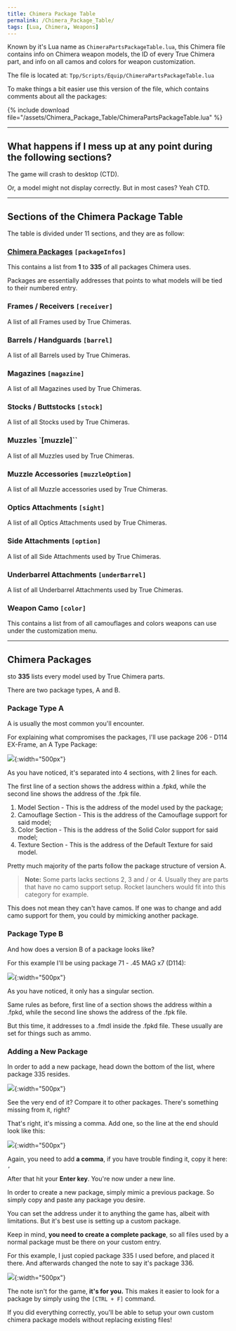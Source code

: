 ```yaml
---
title: Chimera Package Table
permalink: /Chimera_Package_Table/
tags: [Lua, Chimera, Weapons]
---
```


Known by it's Lua name as `ChimeraPartsPackageTable.lua`, this
Chimera file contains info on Chimera weapon models, the ID of every
True Chimera part, and info on all camos and colors for weapon
customization.

The file is located at: `Tpp/Scripts/Equip/ChimeraPartsPackageTable.lua`

To make things a bit easier use this version of the file, which contains comments about all the packages:

{% include download file="/assets/Chimera_Package_Table/ChimeraPartsPackageTable.lua" %}

---

## **What happens if I mess up at any point during the following sections?**

The game will crash to desktop (CTD).

Or, a model might not display correctly. But in most cases? Yeah CTD.

---

## **Sections of the Chimera Package Table**

The table is divided under 11 sections, and they are as follow:

### [Chimera Packages](#chimera-packages) `[packageInfos]`

This contains a list from **1** to **335** of all packages Chimera uses.

Packages are essentially addresses that points to what models will be
tied to their numbered entry.

### Frames / Receivers `[receiver]`

A list of all Frames used by True Chimeras.

### Barrels / Handguards `[barrel]`

A list of all Barrels used by True Chimeras.

### Magazines `[magazine]`

A list of all Magazines used by True Chimeras.

### Stocks / Buttstocks `[stock]`

A list of all Stocks used by True Chimeras.

### Muzzles `[muzzle]``

A list of all Muzzles used by True Chimeras.

### Muzzle Accessories `[muzzleOption]`

A list of all Muzzle accessories used by True Chimeras.

### Optics Attachments `[sight]`

A list of all Optics Attachments used by True Chimeras.

### Side Attachments `[option]`

A list of all Side Attachments used by True Chimeras.

### Underbarrel Attachments `[underBarrel]`

A list of all Underbarrel Attachments used by True Chimeras.

### Weapon Camo `[color]`

This contains a list from of all camouflages and colors weapons can use
under the customization menu.

---

## Chimera Packages
sto **335** lists every model
used by True Chimera parts.

There are two package types, A and B.

### Package Type A

A is usually the most common you'll encounter.

For explaining what compromises the packages, I'll use package 206 -
D114 EX-Frame, an A Type Package:

![](/assets/Chimera_Package_Table/Package%20Example%20A.png){:width="500px"}

As you have noticed, it's separated into 4 sections, with 2 lines for
each.

The first line of a section shows the address within a .fpkd, while the
second line shows the address of the .fpk file.

1.  Model Section - This is the address of the model used by the
    package;
2.  Camouflage Section - This is the address of the Camouflage support
    for said model;
3.  Color Section - This is the address of the Solid Color support for
    said model;
4.  Texture Section - This is the address of the Default Texture for
    said model.

Pretty much majority of the parts follow the package structure of
version A.

> **Note:** Some parts lacks sections 2, 3 and / or 4. Usually they are
parts that have no camo support setup. Rocket launchers would fit into
this category for example.

This does not mean they can't have camos. If one was to change and add
camo support for them, you could by mimicking another package.

### Package Type B

And how does a version B of a package looks like?

For this example I'll be using package 71 - .45 MAG x7 (D114):

![](/assets/Chimera_Package_Table/Package%20Example%20B.png){:width="500px"}

As you have noticed, it only has a singular section.

Same rules as before, first line of a section shows the address within a
.fpkd, while the second line shows the address of the .fpk file.

But this time, it addresses to a .fmdl inside the .fpkd file. These
usually are set for things such as ammo.

### Adding a New Package

In order to add a new package, head down the bottom of the list, where
package 335 resides.

![](/assets/Chimera_Package_Table/Adding%20New%20Package%201.png){:width="500px"}

See the very end of it? Compare it to other packages. There's something
missing from it, right?

That's right, it's missing a comma. Add one, so the line at the end
should look like this:

![](/assets/Chimera_Package_Table/Adding%20New%20Package%202.png){:width="500px"}

Again, you need to add **a comma**, if you have trouble finding it, copy
it here: `,`

After that hit your **Enter key**. You're now under a new line.

In order to create a new package, simply mimic a previous package. So
simply copy and paste any package you desire.

You can set the address under it to anything the game has, albeit with
limitations. But it's best use is setting up a custom package.

Keep in mind, **you need to create a complete package**, so all files
used by a normal package must be there on your custom entry.

For this example, I just copied package 335 I used before, and placed it
there. And afterwards changed the note to say it's package 336.

![](/assets/Chimera_Package_Table/Adding%20New%20Package%203.png){:width="500px"}

The note isn't for the game, **it's for you.** This makes it easier to
look for a package by simply using the `[CTRL + F]` command.

If you did everything correctly, you'll be able to setup your own custom
chimera package models without replacing existing files!
